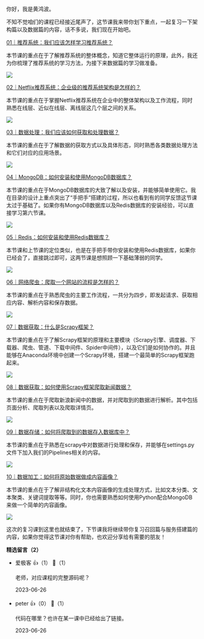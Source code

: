 你好，我是黄鸿波。

不知不觉咱们的课程已经接近尾声了，这节课我来带你划下重点，一起复习一下架构篇以及数据篇的内容，话不多说，我们现在开始吧。

[01｜推荐系统：我们应该怎样学习推荐系统？](https://time.geekbang.org/column/article/647453)

本节课的重点在于了解推荐系统的整体概念，知道它整体运行的原理，此外，我还为你梳理了推荐系统的学习方法，为接下来数据篇的学习做准备。

![](https://static001.geekbang.org/resource/image/a2/e8/a288b69eaf9518f9453b41df9a026fe8.jpg?wh=3000x1592)

[02｜Netflix推荐系统：企业级的推荐系统架构是怎样的？](https://time.geekbang.org/column/article/647865)

本节课的重点在于掌握Netflix推荐系统在企业中的整体架构以及工作流程，同时熟悉在线层、近似在线层、离线层这几个层之间的关系。

![](https://static001.geekbang.org/resource/image/5d/40/5d1bab2fc92352a9387f88f06d7e7b40.jpg?wh=3000x1490)

[03｜数据处理：我们应该如何获取和处理数据？](https://time.geekbang.org/column/article/648143)

本节课的重点在于了解数据的获取方式以及具体形态，同时熟悉各类数据处理方法和它们对应的应用场景。

![](https://static001.geekbang.org/resource/image/00/3d/009098fdd2f92e7c726d6193bc7fd93d.jpg?wh=3000x1298)

[04｜MongoDB：如何安装和使用MongoDB数据库？](https://time.geekbang.org/column/article/648830)

本节课的重点在于MongoDB数据库的大致了解以及安装，并能够简单使用它。我在目录的设计上重点突出了“手把手”搭建的过程，所以也看到有的同学反馈这节课太过于基础了。如果你有MongoDB数据库以及Redis数据库的安装经验，可以直接学习第六节课。

![](https://static001.geekbang.org/resource/image/a9/e5/a9e481b46ef6bf6227yy20da30fcd4e5.jpg?wh=3000x1298)

[05｜Redis：如何安装和使用Redis数据库？](https://time.geekbang.org/column/article/649902)

本节课和上节课的定位类似，也是在手把手带你安装和使用Redis数据库，如果你已经会了，直接跳过即可，这两节课是想照顾一下基础薄弱的同学。

![](https://static001.geekbang.org/resource/image/a7/ba/a7828fe586f792cb83250c35088ca7ba.jpg?wh=3000x1244)

[06｜网络爬虫：爬取一个网站的流程是怎样的？](https://time.geekbang.org/column/article/650545)

本节课的重点在于熟悉爬虫的主要工作流程，一共分为四步，即发起请求、获取相应内容、解析内容和保存数据。

![](https://static001.geekbang.org/resource/image/c5/1c/c5bd26a5cyyfc2b18be8b448dfde981c.jpg?wh=2970x1466)

[07｜数据获取：什么是Scrapy框架？](https://time.geekbang.org/column/article/651624)

本节课的重点在于了解Scrapy框架的原理和主要模块（Scrapy引擎、调度器、下载器、爬虫、管道、下载中间件、Spider中间件），以及它们是如何协作的。并且能够在Anaconda环境中创建一个Scrapy环境，搭建一个最简单的Scrapy框架跑起来。

![](https://static001.geekbang.org/resource/image/9a/26/9aa58c9f6218e5aec088ab4cd13bb926.jpg?wh=3000x1526)

[08｜数据获取：如何使用Scrapy框架爬取新闻数据？](https://time.geekbang.org/column/article/652864)

本节课的重点在于爬取新浪新闻中的数据，并对爬取到的数据进行解析。其中包括页面分析、爬取列表以及爬取详情页。

![](https://static001.geekbang.org/resource/image/df/a2/df180bb340e3b0436d69ce7ea75785a2.jpg?wh=3000x992)

[09｜数据存储：如何将爬取到的数据存入数据库中？](https://time.geekbang.org/column/article/653611)

本节课的重点在于熟悉在scrapy中对数据进行处理和保存，并能够在settings.py文件下加入我们的Pipelines相关的内容。

![](https://static001.geekbang.org/resource/image/b3/1b/b3870100284d7afdea50ca185608531b.jpg?wh=3000x1346)

[10｜数据加工：如何将原始数据做成内容画像？](https://time.geekbang.org/column/article/655495)

本节课的重点在于了解非结构化文本内容画像的生成处理方式，比如文本分类、文本聚类、关键词提取等等。同时，你也需要熟悉如何使用Python配合MongoDB来做一个简单的内容画像。

![](https://static001.geekbang.org/resource/image/a1/00/a153b47e67a448f7488102beb5b62000.jpg?wh=3000x1928)

这次的复习课到这里也就结束了，下节课我将继续带你复习召回篇与服务搭建篇的内容，如果你觉得这节课对你有帮助，也欢迎分享给有需要的朋友！
<div><strong>精选留言（2）</strong></div><ul>
<li><span>爱极客</span> 👍（1） 💬（1）<p>老师，对应课程的完整源码呢？</p>2023-06-26</li><br/><li><span>peter</span> 👍（0） 💬（1）<p>代码在哪里？也许在某一课中已经给出了链接。</p>2023-06-26</li><br/>
</ul>